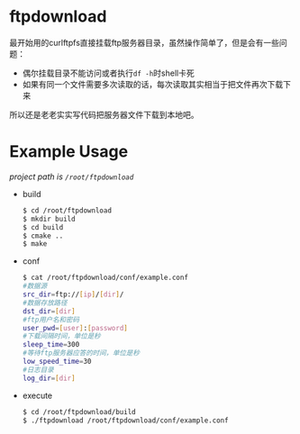 # ftpdownload
最开始用的curlftpfs直接挂载ftp服务器目录，虽然操作简单了，但是会有一些问题：
* 偶尔挂载目录不能访问或者执行`df -h`时shell卡死
* 如果有同一个文件需要多次读取的话，每次读取其实相当于把文件再次下载下来

所以还是老老实实写代码把服务器文件下载到本地吧。

# Example Usage
*project path is `/root/ftpdownload`*
* build  
    ```bash
    $ cd /root/ftpdownload
    $ mkdir build
    $ cd build
    $ cmake ..
    $ make
    ```
* conf

    ```bash
    $ cat /root/ftpdownload/conf/example.conf
    #数据源
    src_dir=ftp://[ip]/[dir]/
    #数据存放路径
    dst_dir=[dir]
    #ftp用户名和密码
    user_pwd=[user]:[password]
    #下载间隔时间，单位是秒
    sleep_time=300
    #等待ftp服务器应答的时间，单位是秒
    low_speed_time=30
    #日志目录
    log_dir=[dir]
    ```
* execute  
    ```bash
    $ cd /root/ftpdownload/build
    $ ./ftpdownload /root/ftpdownload/conf/example.conf
    ```
